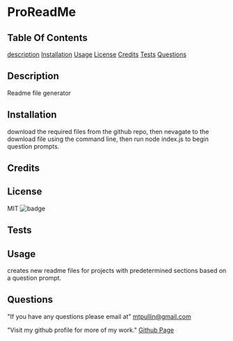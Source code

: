 # ProReadMe

  ## Table Of Contents
  [description](#description)
  [Installation](#installation)
  [Usage](#usage)
  [License](#license)
  [Credits](#credits)
  [Tests](#tests)
  [Questions](#questions)

  ## Description
  Readme file generator 

  ## Installation
  download the required files from the github repo, 
  then nevagate to the download file using the command line, 
  then run node index.js to begin question prompts. 

  ## Credits
   

  ## License
  MIT 
  ![badge](https://img.shields.io/badge/license-MIT-red)
  
  ## Tests


  ## Usage
  creates new readme files for projects with predetermined sections based on a question prompt. 

  ## Questions
  
  "If you have any questions please email at"
    mtpullin@gmail.com
  
  "Visit my github profile for more of my work."
    <a href="https://github.com/mtpullin">Github Page</a>
